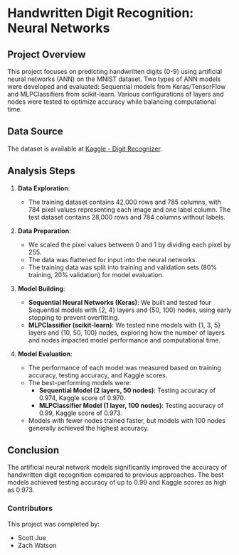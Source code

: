 # Handwritten Digit Recognition: Neural Networks

## Project Overview

This project focuses on predicting handwritten digits (0-9) using artificial neural networks (ANN) on the MNIST dataset. Two types of ANN models were developed and evaluated: Sequential models from Keras/TensorFlow and MLPClassifiers from scikit-learn. Various configurations of layers and nodes were tested to optimize accuracy while balancing computational time.

## Data Source

The dataset is available at [Kaggle - Digit Recognizer](https://www.kaggle.com/c/digit-recognizer).

## Analysis Steps

1. **Data Exploration**: 
   - The training dataset contains 42,000 rows and 785 columns, with 784 pixel values representing each image and one label column. The test dataset contains 28,000 rows and 784 columns without labels.

2. **Data Preparation**: 
   - We scaled the pixel values between 0 and 1 by dividing each pixel by 255.
   - The data was flattened for input into the neural networks.
   - The training data was split into training and validation sets (80% training, 20% validation) for model evaluation.

3. **Model Building**: 
   - **Sequential Neural Networks (Keras)**: We built and tested four Sequential models with {2, 4} layers and {50, 100} nodes, using early stopping to prevent overfitting.
   - **MLPClassifier (scikit-learn)**: We tested nine models with {1, 3, 5} layers and {10, 50, 100} nodes, exploring how the number of layers and nodes impacted model performance and computational time.

4. **Model Evaluation**: 
   - The performance of each model was measured based on training accuracy, testing accuracy, and Kaggle scores.
   - The best-performing models were:
     - **Sequential Model (2 layers, 50 nodes)**: Testing accuracy of 0.974, Kaggle score of 0.970.
     - **MLPClassifier Model (1 layer, 100 nodes)**: Testing accuracy of 0.99, Kaggle score of 0.973.
   - Models with fewer nodes trained faster, but models with 100 nodes generally achieved the highest accuracy.

## Conclusion

The artificial neural network models significantly improved the accuracy of handwritten digit recognition compared to previous approaches. The best models achieved testing accuracy of up to 0.99 and Kaggle scores as high as 0.973.

### Contributors
This project was completed by:

- Scott Jue
- Zach Watson
